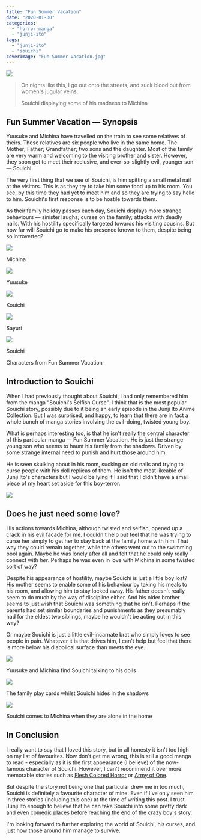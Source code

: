 ```yaml
---
title: "Fun Summer Vacation"
date: "2020-01-30"
categories: 
  - "horror-manga"
  - "junji-ito"
tags: 
  - "junji-ito"
  - "souichi"
coverImage: "Fun-Summer-Vacation.jpg"
---
```


[![](images/Fun-Summer-Vacation.jpg)](https://davidpeach.co.uk/wp-content/uploads/2023/03/Fun-Summer-Vacation.jpg)

> On nights like this, I go out onto the streets, and suck blood out from women's jugular veins.
> 
> Souichi displaying some of his madness to Michina

## Fun Summer Vacation — Synopsis

Yuusuke and Michina have travelled on the train to see some relatives of theirs. These relatives are six people who live in the same home. The Mother; Father; Grandfather; two sons and the daughter. Most of the family are very warm and welcoming to the visiting brother and sister. However, they soon get to meet their reclusive, and ever-so-slightly evil, younger son — Souichi.

The very first thing that we see of Souichi, is him spitting a small metal nail at the visitors. This is as they try to take him some food up to his room. You see, by this time they had yet to meet him and so they are trying to say hello to him. Souichi's first response is to be hostile towards them.

As their family holiday passes each day, Souichi displays more strange behaviours — sinister laughs; curses on the family; attacks with deadly nails. With his hostility specifically targeted towards his visiting cousins. But how far will Souichi go to make his presence known to them, despite being so introverted?

[![](images/Michina.jpg)](https://davidpeach.co.uk/wp-content/uploads/2023/03/Michina.jpg)

Michina

[![](images/Yuusuke.jpg)](https://davidpeach.co.uk/wp-content/uploads/2023/03/Yuusuke.jpg)

Yuusuke

[![](images/Kouichi.jpg)](https://davidpeach.co.uk/wp-content/uploads/2023/03/Kouichi.jpg)

Kouichi

[![](images/Sayuri.jpg)](https://davidpeach.co.uk/wp-content/uploads/2023/03/Sayuri.jpg)

Sayuri

[![](images/Souichi.jpg)](https://davidpeach.co.uk/wp-content/uploads/2023/03/Souichi.jpg)

Souichi

Characters from Fun Summer Vacation

## Introduction to Souichi

When I had previously thought about Souichi, I had only remembered him from the manga "Souichi's Selfish Curse". I think that is the most popular Souichi story, possibly due to it being an early episode in the Junji Ito Anime Collection. But I was surprised, and happy, to learn that there are in fact a whole bunch of manga stories involving the evil-doing, twisted young boy.

What is perhaps interesting too, is that he isn't really the central character of this particular manga — Fun Summer Vacation. He is just the strange young son who seems to haunt his family from the shadows. Driven by some strange internal need to punish and hurt those around him.

He is seen skulking about in his room, sucking on old nails and trying to curse people with his doll replicas of them. He isn't the most likeable of Junji Ito's characters but I would be lying if I said that I didn't have a small piece of my heart set aside for this boy-terror.

[![](images/Sayuri-and-Michina-in-the-swimming-pool.jpg)](https://davidpeach.co.uk/wp-content/uploads/2023/03/Sayuri-and-Michina-in-the-swimming-pool.jpg)

## Does he just need some love?

His actions towards Michina, although twisted and selfish, opened up a crack in his evil facade for me. I couldn't help but feel that he was trying to curse her simply to get her to stay back at the family home with him. That way they could remain together, while the others went out to the swimming pool again. Maybe he was lonely after all and felt that he could only really connect with _her_. Perhaps he was even in love with Michina in some twisted sort of way?

Despite his appearance of hostility, maybe Souichi is just a little boy lost? His mother seems to enable some of his behaviour by taking his meals to his room, and allowing him to stay locked away. His father doesn't really seem to do much by the way of discipline either. And his older brother seems to just wish that Souichi was something that he isn't. Perhaps if the parents had set similar boundaries and punishments as they presumably had for the eldest two siblings, maybe he wouldn't be acting out in this way?

Or maybe Souichi is just a little evil-incarnate brat who simply loves to see people in pain. Whatever it is that drives him, I can't help but feel that there is more below his diabolical surface than meets the eye.

[![](images/Yuusuke-and-Michina-find-Souichi-talking-to-his-dolls.jpg)](https://davidpeach.co.uk/wp-content/uploads/2023/03/Yuusuke-and-Michina-find-Souichi-talking-to-his-dolls.jpg)

Yuusuke and Michina find Souichi talking to his dolls

[![](images/The-family-play-cards-whilst-Souichi-hides-in-the-shadows.jpg)](https://davidpeach.co.uk/wp-content/uploads/2023/03/The-family-play-cards-whilst-Souichi-hides-in-the-shadows.jpg)

The family play cards whilst Souichi hides in the shadows

[![](images/Souichi-comes-to-Michina-when-they-are-alone-in-the-home.jpg)](https://davidpeach.co.uk/wp-content/uploads/2023/03/Souichi-comes-to-Michina-when-they-are-alone-in-the-home.jpg)

Souichi comes to Michina when they are alone in the home

## In Conclusion

I really want to say that I loved this story, but in all honesty it isn't too high on my list of favourites. Now don't get me wrong, this is still a good manga to read - especially as it is the first appearance (I believe) of the now-famous character of Souichi. However, I can't recommend it over more memorable stories such as [Flesh Colored Horror](https://junjiitomanga.com/flesh-colored-horror/) or [Army of One](https://junjiitomanga.com/army-of-one/).

But despite the story not being one that particular drew me in too much, Souichi is definitely a favourite character of mine. Even if I've only seen him in three stories (including this one) at the time of writing this post. I trust Junji Ito enough to believe that he can take Souichi into some pretty dark and even comedic places before reaching the end of the crazy boy's story.

I'm looking forward to further exploring the world of Souichi, his curses, and just how those around him manage to survive.
